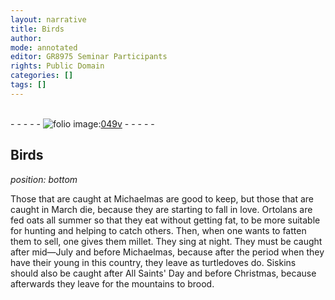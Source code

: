 ```yaml
---
layout: narrative
title: Birds
author:
mode: annotated
editor: GR8975 Seminar Participants
rights: Public Domain
categories: []
tags: []
---
```


 <br/>- - - - - <a href="http://gallica.bnf.fr/ark:/12148/btv1b10500001g/f104.image"><img src="../assets/photo-icon.png" alt="folio image: " style="display:inline-block; margin-bottom:-3px;"/>049v</a> - - - - - <br/> 
## Birds

 
*position: bottom*

Those that are caught at <span class="time">Michaelmas</span> are good to keep, but those that are caught in <span class="time">March</span> die, because they are starting to fall in love. Ortolans are fed oats all summer so that they eat without getting fat, to be more suitable for hunting and helping to catch others. Then, when one wants to fatten them to sell, one gives them millet. They sing at night. They must be caught after mid—July and before Michaelmas, because after the period when they have their young in this country, they leave as turtledoves do. Siskins should also be caught after <span class="time">All Saints' Day</span> and before <span class="time">Christmas</span>, because afterwards they leave for the mountains to brood.
  